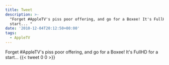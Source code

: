 ```yaml
---
title: Tweet
description: >-
  "Forget #AppleTV's piss poor offering, and go for a Boxee! It's FullHD for a
  start... "
date: '2010-12-04T20:12:50+00:00'
tags:
  - AppleTV
---
```

Forget #AppleTV's piss poor offering, and go for a Boxee! It's FullHD for a start... 
      {{< tweet 0 0 >}}
    
